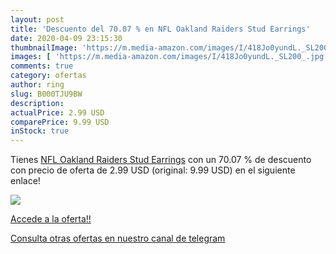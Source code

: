 ```yaml
---
layout: post
title: 'Descuento del 70.07 % en NFL Oakland Raiders Stud Earrings'
date: 2020-04-09 23:15:30
thumbnailImage: 'https://m.media-amazon.com/images/I/418Jo0yundL._SL200_.jpg'
images: [ 'https://m.media-amazon.com/images/I/418Jo0yundL._SL200_.jpg' ]
comments: true
category: ofertas
author: ring
slug: B000TJU9BW
description:
actualPrice: 2.99 USD
comparePrice: 9.99 USD
inStock: true
---
```


Tienes [NFL Oakland Raiders Stud Earrings](https://www.amazon.com/dp/B000TJU9BW/?tag=redken08-20) con un 70.07 % de descuento con precio de oferta de 2.99 USD (original: 9.99 USD) en el siguiente enlace!

[![](https://m.media-amazon.com/images/I/418Jo0yundL._SL200_.jpg)](https://www.amazon.com/dp/B000TJU9BW/?tag=redken08-20)

[Accede a la oferta!!](https://www.amazon.com/dp/B000TJU9BW/?tag=redken08-20)

[Consulta otras ofertas en nuestro canal de telegram](https://t.me/s/ofertas25)
